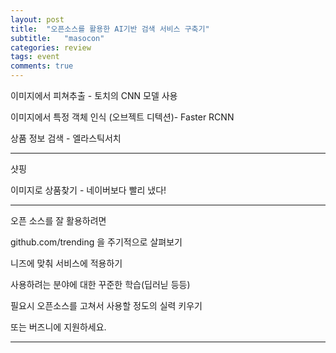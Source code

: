 ```yaml
---
layout: post
title:  "오픈소스를 활용한 AI기반 검색 서비스 구축기"
subtitle:   "masocon"
categories: review
tags: event
comments: true
---
```


이미지에서 피쳐추출 - 토치의 CNN 모델 사용

이미지에서 특정 객체 인식 (오브젝트 디텍션)- Faster RCNN

상품 정보 검색 - 엘라스틱서치

---

샷핑

이미지로 상품찾기 - 네이버보다 빨리 냈다!

---

오픈 소스를 잘 활용하려면

github.com/trending 을 주기적으로 살펴보기

니즈에 맞춰 서비스에 적용하기

사용하려는 분야에 대한 꾸준한 학습(딥러닏 등등)

필요시 오픈소스를 고쳐서 사용할 정도의 실력 키우기

또는 버즈니에 지원하세요.

---

